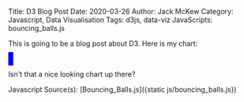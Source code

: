 Title: D3 Blog Post
Date: 2020-03-26
Author: Jack McKew
Category: Javascript, Data Visualisation
Tags: d3js, data-viz
JavaScripts: bouncing_balls.js

This is going to be a blog post about D3. Here is my chart: 

<canvas id="mycanvas" width="400" height="300" style="border:5px solid blue;"></canvas>

Isn't that a nice looking chart up there?

Javascript Source(s):
[Bouncing_Balls.js]({static js/bouncing_balls.js})